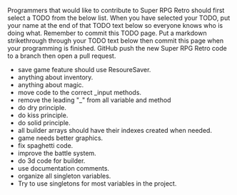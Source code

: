 Programmers that would like to contribute to Super RPG Retro should first select a TODO from the below list. When you have selected your TODO, put your name at the end of that TODO text below so everyone knows who is doing what. Remember to commit this TODO page. Put a markdown strikethrough through your TODO text below then commit this page when your programming is finished. GitHub push the new Super RPG Retro code to a branch then open a pull request.

* save game feature should use ResoureSaver.
* anything about inventory.
* anything about magic.
* move code to the correct _input methods.
* remove the leading "_" from all variable and method
* do dry principle.
* do kiss principle.
* do solid principle.
* all builder arrays should have their indexes created when needed.
* game needs better graphics.
* fix spaghetti code.
* improve the battle system.
* do 3d code for builder.
* use documentation comments.
* organize all singleton variables.
* Try to use singletons for most variables in the project.